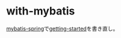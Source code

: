 # with-mybatis
[mybatis-spring](http://www.mybatis.org/spring/ja/batch.html)で[getting-started](../getting-started)を書き直し。
